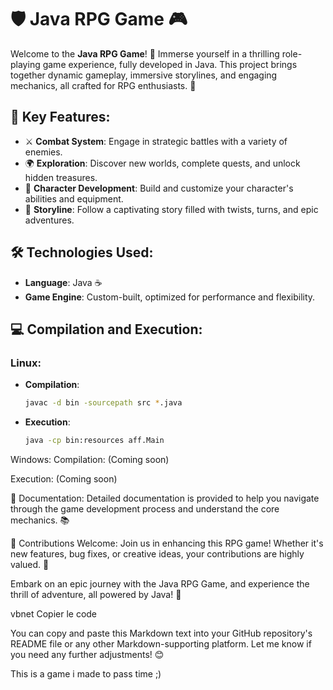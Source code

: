 # 🛡️ **Java RPG Game** 🎮

Welcome to the **Java RPG Game**! 🚀 Immerse yourself in a thrilling role-playing game experience, fully developed in Java. This project brings together dynamic gameplay, immersive storylines, and engaging mechanics, all crafted for RPG enthusiasts. 🌟

## 🌟 **Key Features**:
- ⚔️ **Combat System**: Engage in strategic battles with a variety of enemies.
- 🌍 **Exploration**: Discover new worlds, complete quests, and unlock hidden treasures.
- 🏰 **Character Development**: Build and customize your character's abilities and equipment.
- 🧙 **Storyline**: Follow a captivating story filled with twists, turns, and epic adventures.

## 🛠️ **Technologies Used**:
- **Language**: Java ☕
- **Game Engine**: Custom-built, optimized for performance and flexibility.

## 💻 **Compilation and Execution**:

### **Linux**:
- **Compilation**:
  ```bash
  javac -d bin -sourcepath src *.java
- **Execution**:
  ```bash
  java -cp bin:resources aff.Main
Windows:
Compilation: (Coming soon)

Execution: (Coming soon)

📄 Documentation:
Detailed documentation is provided to help you navigate through the game development process and understand the core mechanics. 📚

🤝 Contributions Welcome:
Join us in enhancing this RPG game! Whether it's new features, bug fixes, or creative ideas, your contributions are highly valued. 💼

Embark on an epic journey with the Java RPG Game, and experience the thrill of adventure, all powered by Java! 🌟

vbnet
Copier le code

You can copy and paste this Markdown text into your GitHub repository's README file or any other Markdown-supporting platform. Let me know if you need any further adjustments! 😊


This is a game i made to pass time ;)

